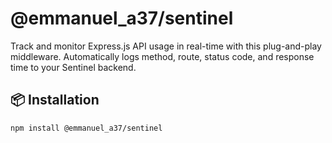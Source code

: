 # @emmanuel_a37/sentinel

Track and monitor Express.js API usage in real-time with this plug-and-play middleware. Automatically logs method, route, status code, and response time to your Sentinel backend.

## 📦 Installation

```bash
npm install @emmanuel_a37/sentinel
